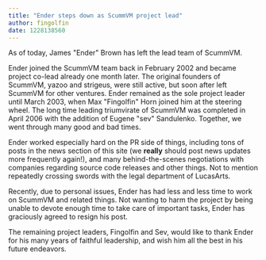 ```yaml
---
title: "Ender steps down as ScummVM project lead"
author: fingolfin
date: 1228138560
---
```


As of today, James "Ender" Brown has left the lead team of ScummVM.

Ender joined the ScummVM team back in February 2002 and became project co-lead already one month later. The original founders of ScummVM, yazoo and strigeus, were still active, but soon after left ScummVM for other ventures. Ender remained as the sole project leader until March 2003, when Max "Fingolfin" Horn joined him at the steering wheel. The long time leading triumvirate of ScummVM was completed in April 2006 with the addition of Eugene "sev" Sandulenko. Together, we went through many good and bad times.

Ender worked especially hard on the PR side of things, including tons of posts in the news section of this site (we **really** should post news updates more frequently again!), and many behind-the-scenes negotiations with companies regarding source code releases and other things. Not to mention repeatedly crossing swords with the legal department of LucasArts.

Recently, due to personal issues, Ender has had less and less time to work on ScummVM and related things. Not wanting to harm the project by being unable to devote enough time to take care of important tasks, Ender has graciously agreed to resign his post.

The remaining project leaders, Fingolfin and Sev, would like to thank Ender for his many years of faithful leadership, and wish him all the best in his future endeavors.
